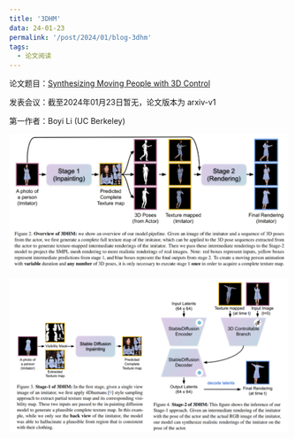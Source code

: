 ```yaml
---
title: '3DHM'
data: 24-01-23
permalink: '/post/2024/01/blog-3dhm'
tags:
  - 论文阅读
---
```


<p style="text-align:justify; text-justify:inter-ideograph;"> 论文题目：<a href="https://arxiv.org/abs/2401.10889" target="_blank" title="3DHM">Synthesizing Moving People with 3D Control</a></p>

<p style="text-align:justify; text-justify:inter-ideograph;">发表会议：截至2024年01月23日暂无，论文版本为 arxiv-v1</p>

<p style="text-align:justify; text-justify:inter-ideograph;">第一作者：Boyi Li (UC Berkeley)</p>

![3DHM Architecture](/images/paper_3DHM_architecture.png)

![3DHM Stage 1 and 2](/images/paper_3DHM_Stage.png)
